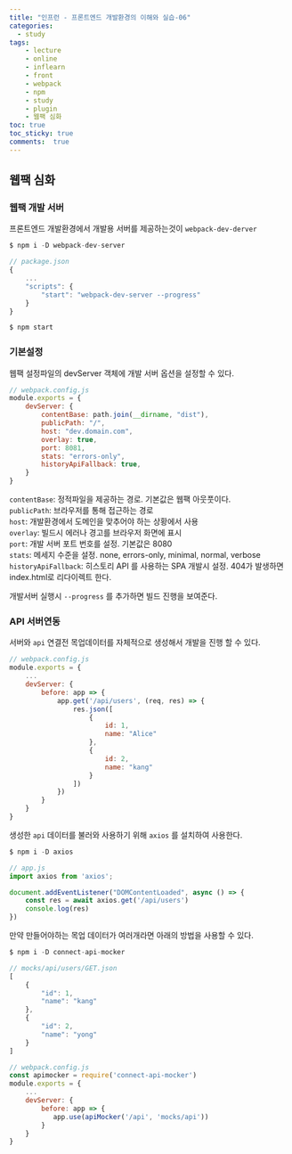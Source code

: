 ```yaml
---
title: "인프런 - 프론트엔드 개발환경의 이해와 실습-06"
categories: 
  - study
tags: 
    - lecture
    - online
    - inflearn
    - front
    - webpack
    - npm
    - study
    - plugin
    - 웹팩 심화
toc: true
toc_sticky: true
comments:  true
---
```


## 웹팩 심화


### 웹팩 개발 서버
프론트엔드 개발환경에서 개발용 서버를 제공하는것이 `webpack-dev-derver`

``` javascript
$ npm i -D webpack-dev-server

// package.json
{
    ...
    "scripts": {
        "start": "webpack-dev-server --progress"
    }
}

$ npm start
```

### 기본설정
웹팩 설정파일의 devServer 객체에 개발 서버 옵션을 설정할 수 있다.
``` javascript
// webpack.config.js
module.exports = {
    devServer: {
        contentBase: path.join(__dirname, "dist"), 
        publicPath: "/",
        host: "dev.domain.com",
        overlay: true,
        port: 8081,
        stats: "errors-only",
        historyApiFallback: true,
    }
}
```
`contentBase`: 정적파일을 제공하는 경로. 기본값은 웹팩 아웃풋이다.  
`publicPath`: 브라우저를 통해 접근하는 경로  
`host`: 개발환경에서 도메인을 맞추어야 하는 상황에서 사용  
`overlay`: 빌드시 에러나 경고를 브라우저 화면에 표시  
`port`: 개발 서버 포트 번호를 설정. 기본값은 8080  
`stats`: 메세지 수준을 설정. none, errors-only, minimal, normal, verbose  
`historyApiFallback`: 히스토리 API 를 사용하는 SPA 개발시 설정. 404가 발생하면 index.html로 리다이렉트 한다.  
  
개발서버 실행시 `--progress` 를 추가하면 빌드 진행을 보여준다.

  

### API 서버연동
서버와 `api` 연결전 목업데이터를 자체적으로 생성해서 개발을 진행 할 수 있다.  

``` javascript
// webpack.config.js
module.exports = {
    ...
    devServer: {
        before: app => {
            app.get('/api/users', (req, res) => {
                res.json([
                    {
                        id: 1,
                        name: "Alice"
                    },
                    {
                        id: 2,
                        name: "kang"
                    }
                ])
            })
        }
    }
}
```

생성한 `api` 데이터를 불러와 사용하기 위해 `axios` 를 설치하여 사용한다.

``` javascript
$ npm i -D axios

// app.js
import axios from 'axios';

document.addEventListener("DOMContentLoaded", async () => {
    const res = await axios.get('/api/users')
    console.log(res)
})

```

만약 만들어야하는 목업 데이터가 여러개라면 아래의 방법을 사용할 수 있다.

``` javascript
$ npm i -D connect-api-mocker

// mocks/api/users/GET.json
[
    {
        "id": 1,
        "name": "kang"
    },
    {
        "id": 2,
        "name": "yong"
    }
]

// webpack.config.js
const apimocker = require('connect-api-mocker')
module.exports = {
    ...
    devServer: {
        before: app => {
           app.use(apiMocker('/api', 'mocks/api'))
        }
    }
}

```